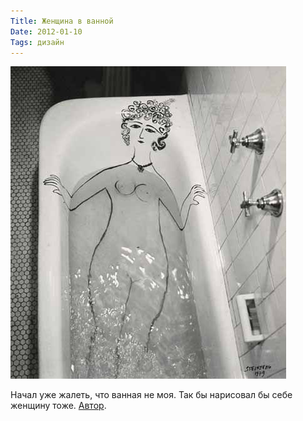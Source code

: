 ```yaml
---
Title: Женщина в ванной
Date: 2012-01-10
Tags: дизайн
---
```


![saul-steinberg.jpg](images/saul-steinberg.jpg)

Начал уже жалеть, что ванная не моя. Так бы нарисовал бы себе женщину тоже. [Автор][1].

[1]: https://saulsteinbergfoundation.org/